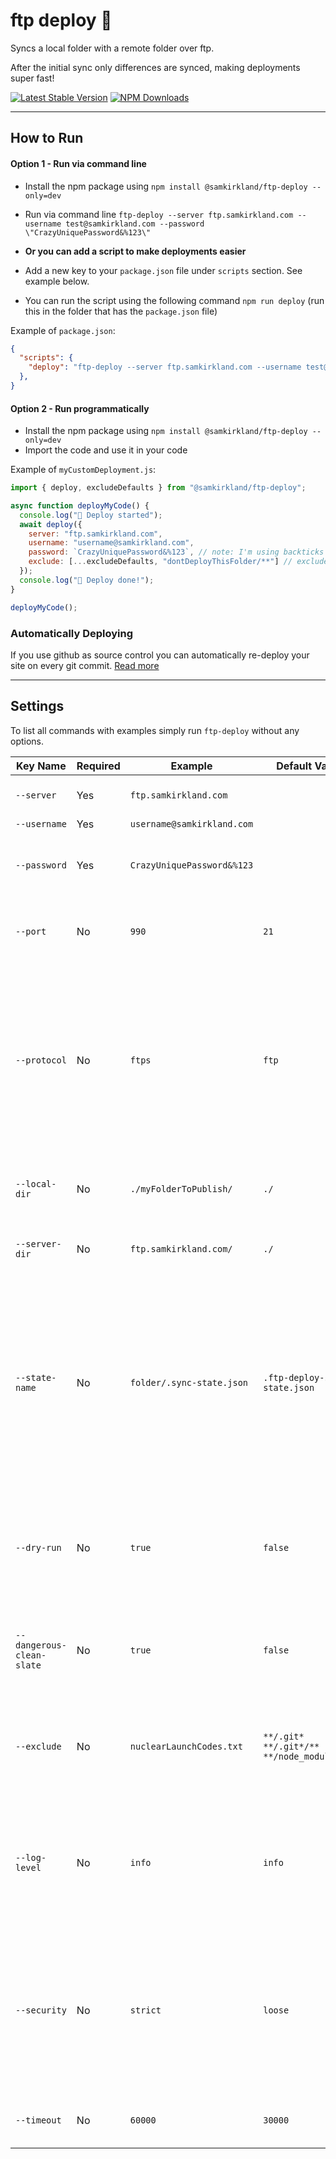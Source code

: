 # ftp deploy 🚀

Syncs a local folder with a remote folder over ftp.

After the initial sync only differences are synced, making deployments super fast!

[![Latest Stable Version](https://img.shields.io/npm/v/@samkirkland/ftp-deploy.svg?style=flat-square)](https://www.npmjs.com/package/@samkirkland/ftp-deploy)
[![NPM Downloads](https://img.shields.io/npm/dt/@samkirkland/ftp-deploy.svg?style=flat-square)](https://www.npmjs.com/package/@samkirkland/ftp-deploy)

---

## How to Run
#### Option 1 - Run via command line
- Install the npm package using `npm install @samkirkland/ftp-deploy --only=dev`
- Run via command line `ftp-deploy --server ftp.samkirkland.com --username test@samkirkland.com --password \"CrazyUniquePassword&%123\"`

- **Or you can add a script to make deployments easier**
- Add a new key to your `package.json` file under `scripts` section. See example below.
- You can run the script using the following command `npm run deploy` (run this in the folder that has the `package.json` file)

Example of `package.json`:
```json
{
  "scripts": {
    "deploy": "ftp-deploy --server ftp.samkirkland.com --username test@samkirkland.com --password \"CrazyUniquePassword&%123\"",
  },
}
```

#### Option 2 - Run programmatically
- Install the npm package using `npm install @samkirkland/ftp-deploy --only=dev`
- Import the code and use it in your code

Example of `myCustomDeployment.js`:
```javascript
import { deploy, excludeDefaults } from "@samkirkland/ftp-deploy";

async function deployMyCode() {
  console.log("🚚 Deploy started");
  await deploy({
    server: "ftp.samkirkland.com",
    username: "username@samkirkland.com",
    password: `CrazyUniquePassword&%123`, // note: I'm using backticks here ` so I don't have to escape quotes
    exclude: [...excludeDefaults, "dontDeployThisFolder/**"] // excludeDefaults will exclude .git files and node_modules
  });
  console.log("🚀 Deploy done!");
}

deployMyCode();

```

### Automatically Deploying
If you use github as source control you can automatically re-deploy your site on every git commit. [Read more](https://github.com/SamKirkland/FTP-Deploy-Action)

---

## Settings

To list all commands with examples simply run `ftp-deploy` without any options.

| Key Name                  | Required | Example                    | Default Value                                 | Description                                                                                                                                                        |
|---------------------------|----------|----------------------------|-----------------------------------------------|--------------------------------------------------------------------------------------------------------------------------------------------------------------------|
| `--server`                | Yes      | `ftp.samkirkland.com`      |                                               | Deployment destination server                                                                                                                                      |
| `--username`              | Yes      | `username@samkirkland.com` |                                               | ftp username                                                                                                                                                       |
| `--password`              | Yes      | `CrazyUniquePassword&%123` |                                               | ftp password, be sure to escape quotes and spaces                                                                                                                  |
| `--port`                  | No       | `990`                      | `21`                                          | Server port to connect to (read your web hosts docs)                                                                                                               |
| `--protocol`              | No       | `ftps`                     | `ftp`                                         | `ftp`: provides no encryption, `ftps`: full encryption newest standard (aka "explicit" ftps), `ftps-legacy`: full encryption legacy standard (aka "implicit" ftps) |
| `--local-dir`             | No       | `./myFolderToPublish/`     | `./`                                          | Path to upload to on the server, must end with trailing slash `/`                                                                                                  |
| `--server-dir`            | No       | `ftp.samkirkland.com/`     | `./`                                          | Folder to upload from, must end with trailing slash `/`                                                                                                            |
| `--state-name`            | No       | `folder/.sync-state.json`  | `.ftp-deploy-sync-state.json`                 | ftp-deploy uses this file to track what's been deployed already, so only differences can be published. If you don't like the name or location you can customize it (relative to `server-dir`|
| `--dry-run`               | No       | `true`                     | `false`                                       | Prints which modifications will be made with current config options, but doesn't actually make any changes                                                         |
| `--dangerous-clean-slate` | No       | `true`                     | `false`                                       | Deletes ALL contents of server-dir, even items marked as `--exclude` argument                                                                                      |
| `--exclude`               | No       | `nuclearLaunchCodes.txt`   | `**/.git*` `**/.git*/**` `**/node_modules/**` | An array of glob patterns, these files will not be included in the publish/delete process                                                                          |
| `--log-level`             | No       | `info`                     | `info`                                        | `minimal`: only important info, `standard`: important info and basic file changes, `verbose`: print everything the script is doing                                 |
| `--security`              | No       | `strict`                   | `loose`                                       | `strict`: Reject any connection which is not authorized with the list of supplied CAs. `loose`: Allow connection even when the domain is not in certificate        |
| `--timeout`               | No       | `60000`                    | `30000`                                       | Timeout in milliseconds for FTP operations                                                                                                                         |
